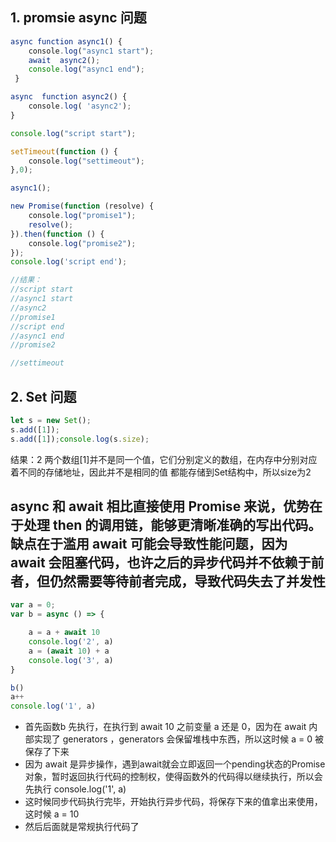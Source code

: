 ## 1. promsie async 问题
```js
async function async1() {     
    console.log("async1 start");      
    await  async2();     
    console.log("async1 end");   
 }  

async  function async2() {    
    console.log( 'async2');  
} 

console.log("script start");  

setTimeout(function () {      
    console.log("settimeout");  
},0);

async1();  

new Promise(function (resolve) {      
    console.log("promise1");      
    resolve();  
}).then(function () {      
    console.log("promise2"); 
}); 
console.log('script end');  

//结果：
//script start
//async1 start
//async2
//promise1
//script end
//async1 end
//promise2

//settimeout
```

## 2. Set 问题
```js
let s = new Set();
s.add([1]);
s.add([1]);console.log(s.size);
```
结果：2
两个数组[1]并不是同一个值，它们分别定义的数组，在内存中分别对应着不同的存储地址，因此并不是相同的值
都能存储到Set结构中，所以size为2



## async 和 await 相比直接使用 Promise 来说，优势在于处理 then 的调用链，能够更清晰准确的写出代码。缺点在于滥用 await 可能会导致性能问题，因为 await 会阻塞代码，也许之后的异步代码并不依赖于前者，但仍然需要等待前者完成，导致代码失去了并发性

```js
var a = 0;
var b = async () => {

    a = a + await 10
    console.log('2', a)
    a = (await 10) + a
    console.log('3', a)
}

b()
a++
console.log('1', a)
```
- 首先函数b 先执行，在执行到 await 10 之前变量 a 还是 0，因为在 await 内部实现了 generators ，generators 会保留堆栈中东西，所以这时候 a = 0 被保存了下来
- 因为 await 是异步操作，遇到await就会立即返回一个pending状态的Promise对象，暂时返回执行代码的控制权，使得函数外的代码得以继续执行，所以会先执行 console.log('1', a)
- 这时候同步代码执行完毕，开始执行异步代码，将保存下来的值拿出来使用，这时候 a = 10
- 然后后面就是常规执行代码了

